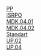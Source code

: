 [PP](https://disk.yandex.ru/d/Ogt40JLkedz00g)<br/>
[ISRPO](https://disk.yandex.ru/d/hwGQWfbIRmbxtQ)<br/>
[MDK.04.01](https://disk.yandex.ru/d/-vLom65vetL6BQ)<br/>
[MDK.04.02](https://disk.yandex.ru/d/BuGB8hoXmWXveg)<br/>
[Standart](https://disk.yandex.ru/d/8uQdeMlDgMSufA)<br/>
[UP.02](https://disk.yandex.ru/d/htrNF902_l8jLw)<br/>
[UP.04](https://disk.yandex.ru/d/iU1yBlYYDbjjdQ)<br/>
